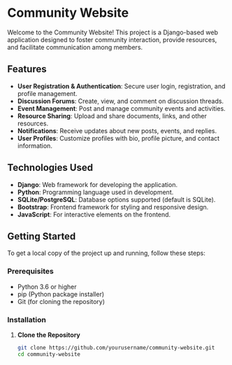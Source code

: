 # Community Website

Welcome to the Community Website! This project is a Django-based web application designed to foster community interaction, provide resources, and facilitate communication among members.

## Features

- **User Registration & Authentication**: Secure user login, registration, and profile management.
- **Discussion Forums**: Create, view, and comment on discussion threads.
- **Event Management**: Post and manage community events and activities.
- **Resource Sharing**: Upload and share documents, links, and other resources.
- **Notifications**: Receive updates about new posts, events, and replies.
- **User Profiles**: Customize profiles with bio, profile picture, and contact information.

## Technologies Used

- **Django**: Web framework for developing the application.
- **Python**: Programming language used in development.
- **SQLite/PostgreSQL**: Database options supported (default is SQLite).
- **Bootstrap**: Frontend framework for styling and responsive design.
- **JavaScript**: For interactive elements on the frontend.

## Getting Started

To get a local copy of the project up and running, follow these steps:

### Prerequisites

- Python 3.6 or higher
- pip (Python package installer)
- Git (for cloning the repository)

### Installation

1. **Clone the Repository**

   ```bash
   git clone https://github.com/yourusername/community-website.git
   cd community-website

